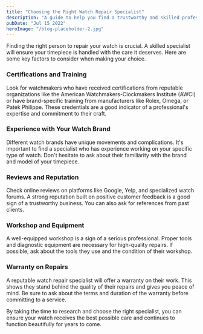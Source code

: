 ```yaml
---
title: "Choosing the Right Watch Repair Specialist"
description: "A guide to help you find a trustworthy and skilled professional to care for your watch."
pubDate: "Jul 15 2022"
heroImage: "/blog-placeholder-2.jpg"
---
```


Finding the right person to repair your watch is crucial. A skilled specialist will ensure your timepiece is handled with the care it deserves. Here are some key factors to consider when making your choice.

### Certifications and Training

Look for watchmakers who have received certifications from reputable organizations like the American Watchmakers-Clockmakers Institute (AWCI) or have brand-specific training from manufacturers like Rolex, Omega, or Patek Philippe. These credentials are a good indicator of a professional's expertise and commitment to their craft.

### Experience with Your Watch Brand

Different watch brands have unique movements and complications. It's important to find a specialist who has experience working on your specific type of watch. Don't hesitate to ask about their familiarity with the brand and model of your timepiece.

### Reviews and Reputation

Check online reviews on platforms like Google, Yelp, and specialized watch forums. A strong reputation built on positive customer feedback is a good sign of a trustworthy business. You can also ask for references from past clients.

### Workshop and Equipment

A well-equipped workshop is a sign of a serious professional. Proper tools and diagnostic equipment are necessary for high-quality repairs. If possible, ask about the tools they use and the condition of their workshop.

### Warranty on Repairs

A reputable watch repair specialist will offer a warranty on their work. This shows they stand behind the quality of their repairs and gives you peace of mind. Be sure to ask about the terms and duration of the warranty before committing to a service.

By taking the time to research and choose the right specialist, you can ensure your watch receives the best possible care and continues to function beautifully for years to come.
